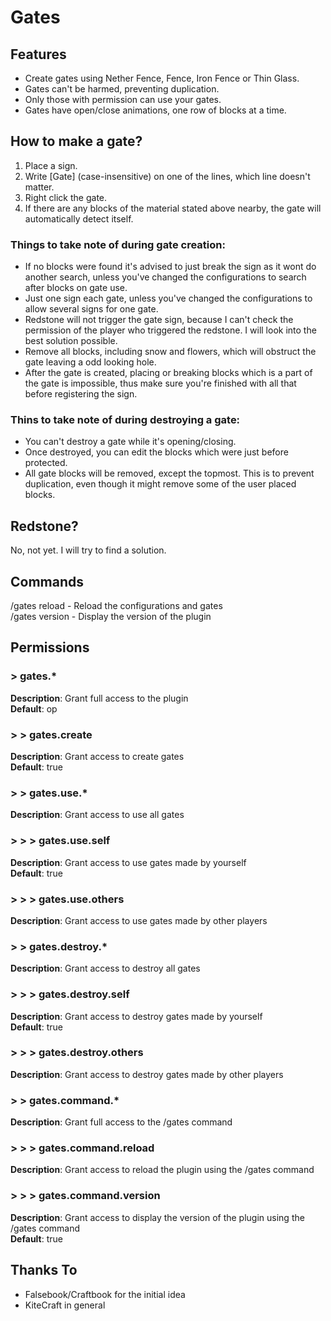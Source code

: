 # Gates

## Features

* Create gates using Nether Fence, Fence, Iron Fence or Thin Glass.
* Gates can't be harmed, preventing duplication.
* Only those with permission can use your gates.
* Gates have open/close animations, one row of blocks at a time.

## How to make a gate?

1. Place a sign.
2. Write [Gate] (case-insensitive) on one of the lines, which line doesn't matter.
3. Right click the gate.
4. If there are any blocks of the material stated above nearby, the gate will automatically detect itself.

### Things to take note of during gate creation:

* If no blocks were found it's advised to just break the sign as it wont do another search, unless you've changed the configurations to search after blocks on gate use.
* Just one sign each gate, unless you've changed the configurations to allow several signs for one gate.
* Redstone will not trigger the gate sign, because I can't check the permission of the player who triggered the redstone. I will look into the best solution possible.
* Remove all blocks, including snow and flowers, which will obstruct the gate leaving a odd looking hole.
* After the gate is created, placing or breaking blocks which is a part of the gate is impossible, thus make sure you're finished with all that before registering the sign.

### Thins to take note of during destroying a gate:

* You can't destroy a gate while it's opening/closing.
* Once destroyed, you can edit the blocks which were just before protected.
* All gate blocks will be removed, except the topmost. This is to prevent duplication, even though it might remove some of the user placed blocks.

## Redstone?

No, not yet. I will try to find a solution.

## Commands

/gates reload - Reload the configurations and gates  
/gates version - Display the version of the plugin

## Permissions

### > gates.*
**Description**: Grant full access to the plugin  
**Default**: op

### > > gates.create
**Description**: Grant access to create gates  
**Default**: true

### > > gates.use.*
**Description**: Grant access to use all gates

### > > > gates.use.self
**Description**: Grant access to use gates made by yourself  
**Default**: true

### > > > gates.use.others
**Description**: Grant access to use gates made by other players

### > > gates.destroy.*
**Description**: Grant access to destroy all gates

### > > > gates.destroy.self
**Description**: Grant access to destroy gates made by yourself  
**Default**: true

### > > > gates.destroy.others
**Description**: Grant access to destroy gates made by other players

### > > gates.command.*
**Description**: Grant full access to the /gates command

### > > > gates.command.reload
**Description**: Grant access to reload the plugin using the /gates command

### > > > gates.command.version
**Description**: Grant access to display the version of the plugin using the /gates command  
**Default**: true

## Thanks To

* Falsebook/Craftbook for the initial idea
* KiteCraft in general

